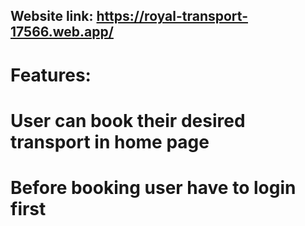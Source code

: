 ## Website link: https://royal-transport-17566.web.app/

# Features: 
# User can book their desired transport in home page
# Before booking user have to login first

